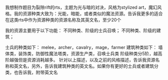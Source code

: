 我想制作题目为裂隙rift的rts，主题为光与暗的对决，风格为stylized art，魔幻风格。我的资源种类大致为：光能，暗能，或者类似的魔法资源。告诉我更多的适合在这类rts中作为资源种类的资源名称及其英文名，至少20个


我的资源主要用于以下功能：
不同种类、阶级的士兵召唤；
不同种类、阶级的建筑；

士兵的种类如下：
melee，archer，cavalry，mage，farmer
建筑种类如下：
墙体类，装饰类，防御性魔法塔类，资源生产类，召唤士兵类
阶级种类分5阶，越高阶越强但是资源消耗越多。
针对以上描述，以及之前的风格描述，告诉我资源名称和英文名，另外，告诉我建筑种类的英文名。如果你有更好的士兵或者建筑分类，也告诉我，附带英文名